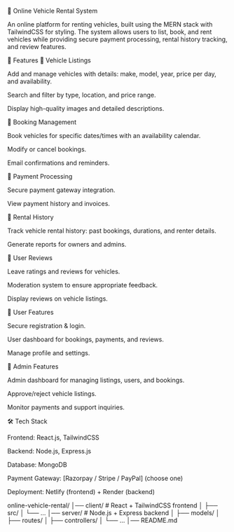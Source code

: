 🚗 Online Vehicle Rental System

An online platform for renting vehicles, built using the MERN stack with TailwindCSS for styling.
The system allows users to list, book, and rent vehicles while providing secure payment processing, rental history tracking, and review features.

📌 Features
🔹 Vehicle Listings

Add and manage vehicles with details: make, model, year, price per day, and availability.

Search and filter by type, location, and price range.

Display high-quality images and detailed descriptions.

🔹 Booking Management

Book vehicles for specific dates/times with an availability calendar.

Modify or cancel bookings.

Email confirmations and reminders.

🔹 Payment Processing

Secure payment gateway integration.

View payment history and invoices.

🔹 Rental History

Track vehicle rental history: past bookings, durations, and renter details.

Generate reports for owners and admins.

🔹 User Reviews

Leave ratings and reviews for vehicles.

Moderation system to ensure appropriate feedback.

Display reviews on vehicle listings.

🔹 User Features

Secure registration & login.

User dashboard for bookings, payments, and reviews.

Manage profile and settings.

🔹 Admin Features

Admin dashboard for managing listings, users, and bookings.

Approve/reject vehicle listings.

Monitor payments and support inquiries.

🛠 Tech Stack

Frontend: React.js, TailwindCSS

Backend: Node.js, Express.js

Database: MongoDB

Payment Gateway: [Razorpay / Stripe / PayPal] (choose one)

Deployment: Netlify (frontend) + Render (backend)

online-vehicle-rental/
│── client/             # React + TailwindCSS frontend
│   ├── src/
│   └── ...
│── server/             # Node.js + Express backend
│   ├── models/
│   ├── routes/
│   ├── controllers/
│   └── ...
│── README.md
